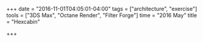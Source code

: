 +++
date = "2016-11-01T04:05:01-04:00"
tags = ["architecture", "exercise"]
tools = ["3DS Max", "Octane Render", "Filter Forge"]
time = "2016 May"
title = "Hexcabin"

+++

